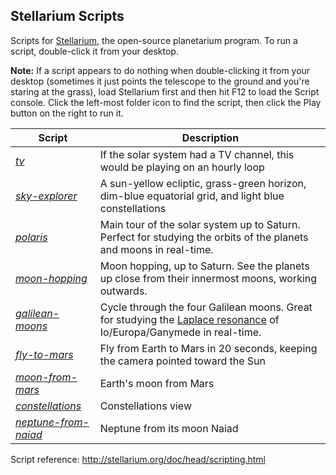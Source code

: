 ## Stellarium Scripts
Scripts for [Stellarium](http://stellarium.org/), the open-source planetarium program.  To run a script, double-click it from your desktop.

**Note:** If a script appears to do nothing when double-clicking it from your desktop (sometimes it just points the telescope to the ground and you're staring at the grass), load Stellarium first and then hit F12 to load the Script console. Click the left-most folder icon to find the script, then click the Play button on the right to run it.

Script | Description
--- | ---
*[tv](./tv.ssc)* | If the solar system had a TV channel, this would be playing on an hourly loop
*[sky-explorer](./sky-explorer.ssc)* | A sun-yellow ecliptic, grass-green horizon, dim-blue equatorial grid, and light blue constellations
*[polaris](./polaris.ssc)* | Main tour of the solar system up to Saturn. Perfect for studying the orbits of the planets and moons in real-time.
*[moon-hopping](./moon-hopping.ssc)* | Moon hopping, up to Saturn. See the planets up close from their innermost moons, working outwards.
*[galilean-moons](./galilean-moons.ssc)* | Cycle through the four Galilean moons. Great for studying the [Laplace resonance](https://en.wikipedia.org/wiki/Orbital_resonance#Laplace_resonance) of Io/Europa/Ganymede in real-time.
*[fly-to-mars](./fly-to-mars.ssc)* | Fly from Earth to Mars in 20 seconds, keeping the camera pointed toward the Sun
*[moon-from-mars](./moon-from-mars.ssc)* | Earth's moon from Mars
*[constellations](./constellations.ssc)* | Constellations view
*[neptune-from-naiad](./neptune-from-naiad.ssc)* | Neptune from its moon Naiad

Script reference: <http://stellarium.org/doc/head/scripting.html>
